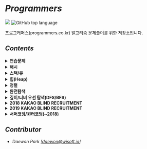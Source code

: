 # *Programmers*
![](https://img.shields.io/badge/solved%20%20-61-green?style=flat-square) ![GitHub top language](https://img.shields.io/github/languages/top/moochipark/programmers?color=orange&logo=java&style=flat-square)

프로그래머스(programmers.co.kr) 알고리즘 문제풀이를 위한 저장소입니다.


## *Contents*

<details>
  <summary><b>연습문제</b></summary>
  <ul>
    <li><a href="https://github.com/MoochiPark/programmers/tree/master/src/연습문제/이천십육년">2016년</a></li>
    <li><a href="https://github.com/MoochiPark/programmers/tree/master/src/연습문제/가운데_글자_가져오기">가운데 글자 가져오기</a></li>
    <li><a href="https://github.com/MoochiPark/programmers/tree/master/src/연습문제/같은_숫자는_싫어">같은 숫자는 싫어</a></li>
    <li><a href="https://github.com/MoochiPark/programmers/tree/master/src/연습문제/나누어_떨어지는_숫자_배열">나누어 떨어지는 숫자 배열</a></li>
    <li><a href="https://github.com/MoochiPark/programmers/tree/master/src/연습문제/두_정수_사이의_합">두 정수 사이의 합</a></li>
    <li><a href="https://github.com/MoochiPark/programmers/tree/master/src/연습문제/문자열_내_마음대로_정렬하기">문자열 내 마음대로 정렬하기</a></li>
    <li><a href="https://github.com/MoochiPark/programmers/tree/master/src/연습문제/문자열_내_p와_y의_개수">문자열 내 p와 y의 개수</a></li>
    <li><a href="https://github.com/MoochiPark/programmers/tree/master/src/연습문제/문자열_내림차순으로_배치하기">문자열 내림차순으로 배치하기</a></li>
    <li><a href="https://github.com/MoochiPark/programmers/tree/master/src/연습문제/문자열_다루기_기본">문자열 다루기 기본</a></li>
    <li><a href="https://github.com/MoochiPark/programmers/tree/master/src/연습문제/서울에서_김서방_찾기">서울에서 김서방 찾기</a></li>
    <li><a href="https://github.com/MoochiPark/programmers/tree/master/src/연습문제/소수_찾기">소수 찾기</a></li>
    <li><a href="https://github.com/MoochiPark/programmers/tree/master/src/연습문제/수박수박수박수">수박수박수박수박수박수?</a></li>
    <li><a href="https://github.com/MoochiPark/programmers/tree/master/src/연습문제/문자열을_정수로_바꾸기">문자열을 정수로 바꾸기</a></li>
    <li><a href="https://github.com/MoochiPark/programmers/tree/master/src/연습문제/시저_암호">시저 암호</a></li>
    <li><a href="https://github.com/MoochiPark/programmers/tree/master/src/연습문제/약수의_합">약수의 합</a></li>
    <li><a href="https://github.com/MoochiPark/programmers/tree/master/src/연습문제/이상한_문자_만들기">이상한 문자 만들기</a></li>
    <li><a href="https://github.com/MoochiPark/programmers/tree/master/src/연습문제/자릿수_더하기">자릿수 더하기</a></li>
    <li><a href="https://github.com/MoochiPark/programmers/tree/master/src/연습문제/자연수_뒤집어_배열로_만들기">자연수 뒤집어 배열로 만들기</a></li>
    <li><a href="https://github.com/MoochiPark/programmers/tree/master/src/연습문제/정수_내림차순으로_배치하기">정수 내림차순으로 배치하기</a></li>
    <li><a href="https://github.com/MoochiPark/programmers/tree/master/src/연습문제/정수_제곱근_판별">정수 제곱근 판별</a></li>
    <li><a href="https://github.com/MoochiPark/programmers/tree/master/src/연습문제/제일_작은_수_제거하기">제일 작은 수 제거하기</a></li>
    <li><a href="https://github.com/MoochiPark/programmers/tree/master/src/연습문제/짝수와_홀수">짝수와 홀수</a></li>
    <li><a href="https://github.com/MoochiPark/programmers/tree/master/src/연습문제/최대공약수와_최소공배수">최대공약수와 최소공배수</a></li>
    <li><a href="https://github.com/MoochiPark/programmers/tree/master/src/연습문제/콜라츠_추측">콜라츠 추측</a></li>
    <li><a href="https://github.com/MoochiPark/programmers/tree/master/src/연습문제/하샤드_수">하샤드 수</a></li>
    <li><a href="https://github.com/MoochiPark/programmers/tree/master/src/연습문제/핸드폰_번호_가리기">핸드폰 번호 가리기</a></li>
    <li><a href="https://github.com/MoochiPark/programmers/tree/master/src/연습문제/행렬의_덧셈">행렬의 덧셈</a></li>
    <li><a href="https://github.com/MoochiPark/programmers/tree/master/src/연습문제/X만큼_간격이_있는_n개의_숫자">X만큼 간격이 있는 n개의 숫자</a></li>
    <li><a href="https://github.com/MoochiPark/programmers/tree/master/src/연습문제/직사각형_별찍기">직사각형 별찍기</a></li>
	</ul>
</details>

  <details>
  <summary><b>해시</b></summary>
  <ul>
    <li><a href="https://github.com/MoochiPark/programmers/tree/master/src/해시/완주하지_못한_선수">완주하지 못한 선수</a></li>
    <li><a href="https://github.com/MoochiPark/programmers/tree/master/src/해시/베스트앨범">베스트앨범</a></li>
	</ul>
</details>

  <details>
  <summary><b>스택/큐</b></summary>
  <ul>
    <li><a href="">탑</a></li>
    <li><a href="">다리를 지나는 트럭</a></li>
    <li><a href="">기능개발</a></li>
    <li><a href="">주식가격</a></li>
	</ul>
</details>

  <details>
  <summary><b>힙(Heap)</b></summary>
  <ul>
    <li><a href="">라면공장</a></li>
    <li><a href="">디스크 컨트롤러</a></li>
	</ul>
</details>

  <details>
  <summary><b>정렬</b></summary>
  <ul>
    <li><a href="">K번째 수</a></li>
    <li><a href="">가장 큰 수</a></li>
	</ul>
</details>

  <details>
  <summary><b>완전탐색</b></summary>
  <ul>
    <li><a href="">모의고사</a></li>
	</ul>
</details>

  <details>
  <summary><b>깊이/너비 우선 탐색(DFS/BFS)</b></summary>
  <ul>
    <li><a href="">네트워크</a></li>
    <li><a href="">단어 변환</a></li>
	</ul>
</details>

  <details>
  <summary><b>2018 KAKAO BLIND RECRUITMENT</b></summary>
  <ul>
    <li><a href="">[1차] 비밀지도</a></li>
    <li><a href="">[1차] 다트 게임</a></li>
	</ul>
</details>

  <details>
  <summary><b>2019 KAKAO BLIND RECRUITMENT</b></summary>
  <ul>
    <li><a href="">실패율</a></li>
	</ul>
</details>

  <details>
  <summary><b>서머코딩/윈터코딩(~2018)</b></summary>
  <ul>
    <li><a href="">예산</a></li>
	</ul>
</details>



## *Contributor*

 - *Daewon Park* *[<daewon@wisoft.io>]*
